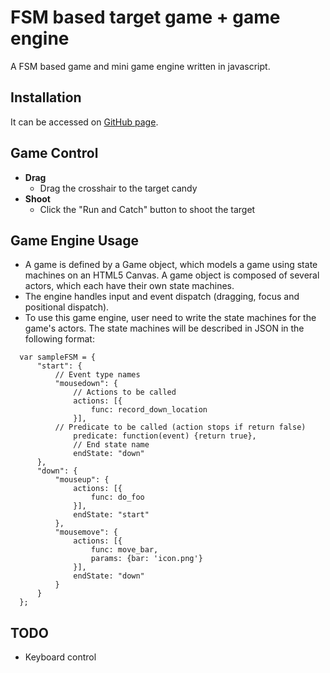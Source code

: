# FSM based target game + game engine

A FSM based game and mini game engine written in javascript.

## Installation
It can be accessed on [GitHub page](https://vitac215.github.io/FSM_game/halloween.html).

## Game Control
* <b>Drag</b>
   * Drag the crosshair to the target candy
* <b>Shoot</b>
   * Click the "Run and Catch" button to shoot the target

## Game Engine Usage
* A game is defined by a Game object, which models a game using state machines on an HTML5 Canvas. A game object is composed of several actors, which each have their own state machines.
* The engine handles input and event dispatch (dragging, focus and positional dispatch).
* To use this game engine, user need to write the state machines for the game's actors. The state machines will be described in JSON in the following format:
```
  var sampleFSM = {
      "start": {
          // Event type names
          "mousedown": {
              // Actions to be called
              actions: [{
                  func: record_down_location
              }],
          // Predicate to be called (action stops if return false)
              predicate: function(event) {return true},
              // End state name
              endState: "down"
      },
      "down": {
          "mouseup": {
              actions: [{
                  func: do_foo
              }],
              endState: "start"
          },
          "mousemove": {
              actions: [{
                  func: move_bar,
                  params: {bar: 'icon.png'}
              }],
              endState: "down"
          }
      }
  };
```

## TODO
* Keyboard control
